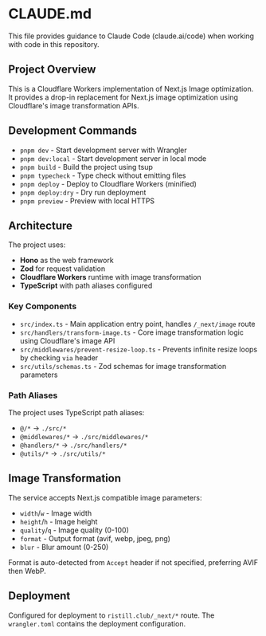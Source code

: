 # CLAUDE.md

This file provides guidance to Claude Code (claude.ai/code) when working with code in this repository.

## Project Overview

This is a Cloudflare Workers implementation of Next.js Image optimization. It provides a drop-in replacement for Next.js image optimization using Cloudflare's image transformation APIs.

## Development Commands

- `pnpm dev` - Start development server with Wrangler
- `pnpm dev:local` - Start development server in local mode
- `pnpm build` - Build the project using tsup
- `pnpm typecheck` - Type check without emitting files
- `pnpm deploy` - Deploy to Cloudflare Workers (minified)
- `pnpm deploy:dry` - Dry run deployment
- `pnpm preview` - Preview with local HTTPS

## Architecture

The project uses:
- **Hono** as the web framework
- **Zod** for request validation
- **Cloudflare Workers** runtime with image transformation
- **TypeScript** with path aliases configured

### Key Components

- `src/index.ts` - Main application entry point, handles `/_next/image` route
- `src/handlers/transform-image.ts` - Core image transformation logic using Cloudflare's image API
- `src/middlewares/prevent-resize-loop.ts` - Prevents infinite resize loops by checking `via` header
- `src/utils/schemas.ts` - Zod schemas for image transformation parameters

### Path Aliases

The project uses TypeScript path aliases:
- `@/*` → `./src/*`
- `@middlewares/*` → `./src/middlewares/*`
- `@handlers/*` → `./src/handlers/*`
- `@utils/*` → `./src/utils/*`

## Image Transformation

The service accepts Next.js compatible image parameters:
- `width`/`w` - Image width
- `height`/`h` - Image height  
- `quality`/`q` - Image quality (0-100)
- `format` - Output format (avif, webp, jpeg, png)
- `blur` - Blur amount (0-250)

Format is auto-detected from `Accept` header if not specified, preferring AVIF then WebP.

## Deployment

Configured for deployment to `ristill.club/_next/*` route. The `wrangler.toml` contains the deployment configuration.